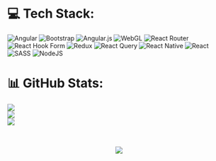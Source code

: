 
# 💻 Tech Stack:
![Angular](https://img.shields.io/badge/angular-%23DD0031.svg?style=for-the-badge&logo=angular&logoColor=white) ![Bootstrap](https://img.shields.io/badge/bootstrap-%238511FA.svg?style=for-the-badge&logo=bootstrap&logoColor=white) ![Angular.js](https://img.shields.io/badge/angular.js-%23E23237.svg?style=for-the-badge&logo=angularjs&logoColor=white) ![WebGL](https://img.shields.io/badge/WebGL-990000?logo=webgl&logoColor=white&style=for-the-badge) ![React Router](https://img.shields.io/badge/React_Router-CA4245?style=for-the-badge&logo=react-router&logoColor=white) ![React Hook Form](https://img.shields.io/badge/React%20Hook%20Form-%23EC5990.svg?style=for-the-badge&logo=reacthookform&logoColor=white) ![Redux](https://img.shields.io/badge/redux-%23593d88.svg?style=for-the-badge&logo=redux&logoColor=white) ![React Query](https://img.shields.io/badge/-React%20Query-FF4154?style=for-the-badge&logo=react%20query&logoColor=white) ![React Native](https://img.shields.io/badge/react_native-%2320232a.svg?style=for-the-badge&logo=react&logoColor=%2361DAFB) ![React](https://img.shields.io/badge/react-%2320232a.svg?style=for-the-badge&logo=react&logoColor=%2361DAFB) ![SASS](https://img.shields.io/badge/SASS-hotpink.svg?style=for-the-badge&logo=SASS&logoColor=white) ![NodeJS](https://img.shields.io/badge/node.js-6DA55F?style=for-the-badge&logo=node.js&logoColor=white)
# 📊 GitHub Stats:
![](https://github-readme-stats.vercel.app/api?username=francoGabrielweb&theme=dark&hide_border=false&include_all_commits=false&count_private=false)<br/>
![](https://github-readme-streak-stats.herokuapp.com/?user=francoGabrielweb&theme=dark&hide_border=false)<br/>
![](https://github-readme-stats.vercel.app/api/top-langs/?username=francoGabrielweb&theme=dark&hide_border=false&include_all_commits=false&count_private=false&layout=compact)
</br>
</br>
</br>
<p align="center">   <img alingn="center" src="https://profile-counter.glitch.me/francoGabrielweb/count.svg" /></p>



<!-- Proudly created with GPRM ( https://gprm.itsvg.in ) -->
